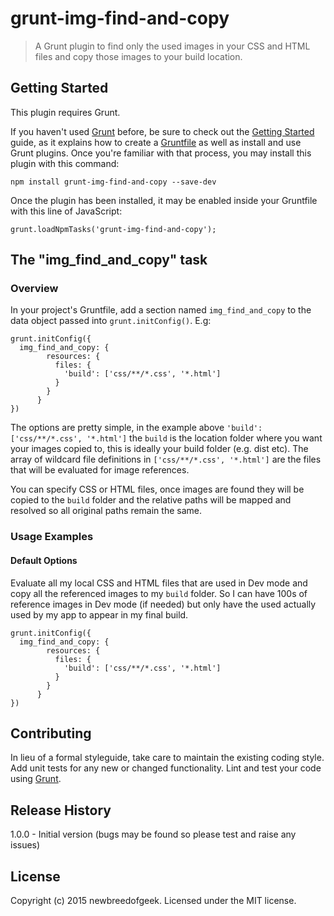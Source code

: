 # grunt-img-find-and-copy

> A Grunt plugin to find only the used images in your CSS and HTML files and copy those images to your build location.

## Getting Started
This plugin requires Grunt.

If you haven't used [Grunt](http://gruntjs.com/) before, be sure to check out the [Getting Started](http://gruntjs.com/getting-started) guide, as it explains how to create a [Gruntfile](http://gruntjs.com/sample-gruntfile) as well as install and use Grunt plugins. Once you're familiar with that process, you may install this plugin with this command:

```
npm install grunt-img-find-and-copy --save-dev
```

Once the plugin has been installed, it may be enabled inside your Gruntfile with this line of JavaScript:

```
grunt.loadNpmTasks('grunt-img-find-and-copy');
```

## The "img_find_and_copy" task

### Overview
In your project's Gruntfile, add a section named `img_find_and_copy` to the data object passed into `grunt.initConfig()`. E.g:

```
grunt.initConfig({
  img_find_and_copy: {
        resources: {
          files: {
            'build': ['css/**/*.css', '*.html']
          }
        }
      }
})
```


The options are pretty simple, in the example above
`
'build': ['css/**/*.css', '*.html']
`
the `build` is the location folder where you want your images copied to, this is ideally your build folder (e.g. dist etc). The array of wildcard file definitions in `['css/**/*.css', '*.html']` are the files that will be evaluated for image references. 

You can specify CSS or HTML files, once images are found they will be copied to the `build` folder and the relative paths will be mapped and resolved so all original paths remain the same.



### Usage Examples

#### Default Options
Evaluate all my local CSS and HTML files that are used in Dev mode and copy all the referenced images to my `build` folder. So I can have 100s of reference images in Dev mode (if needed) but only have the used actually used by my app to appear in my final build.

```
grunt.initConfig({
  img_find_and_copy: {
        resources: {
          files: {
            'build': ['css/**/*.css', '*.html']
          }
        }
      }
})
```


## Contributing
In lieu of a formal styleguide, take care to maintain the existing coding style. Add unit tests for any new or changed functionality. Lint and test your code using [Grunt](http://gruntjs.com/).

## Release History
1.0.0 - Initial version (bugs may be found so please test and raise any issues)

## License
Copyright (c) 2015 newbreedofgeek. Licensed under the MIT license.
